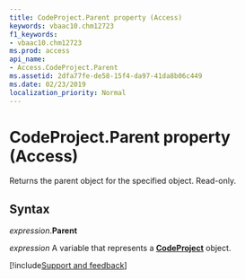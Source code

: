 ```yaml
---
title: CodeProject.Parent property (Access)
keywords: vbaac10.chm12723
f1_keywords:
- vbaac10.chm12723
ms.prod: access
api_name:
- Access.CodeProject.Parent
ms.assetid: 2dfa77fe-de58-15f4-da97-41da8b06c449
ms.date: 02/23/2019
localization_priority: Normal
---
```



# CodeProject.Parent property (Access)

Returns the parent object for the specified object. Read-only.


## Syntax

_expression_.**Parent**

_expression_ A variable that represents a **[CodeProject](Access.CodeProject.md)** object.




[!include[Support and feedback](~/includes/feedback-boilerplate.md)]